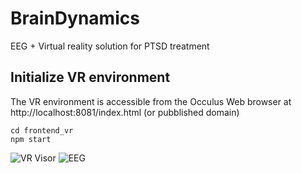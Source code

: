 # BrainDynamics

EEG + Virtual reality solution for PTSD treatment

## Initialize VR environment

The VR environment is accessible from the Occulus Web browser at http://localhost:8081/index.html (or pubblished domain)

```
cd frontend_vr
npm start
```

![VR Visor](https://user-images.githubusercontent.com/4195550/73346539-535ee400-4286-11ea-90b4-b9d11bc3e845.png)
![EEG](https://user-images.githubusercontent.com/4195550/73346424-201c5500-4286-11ea-8816-32d0cd7d6665.png)
